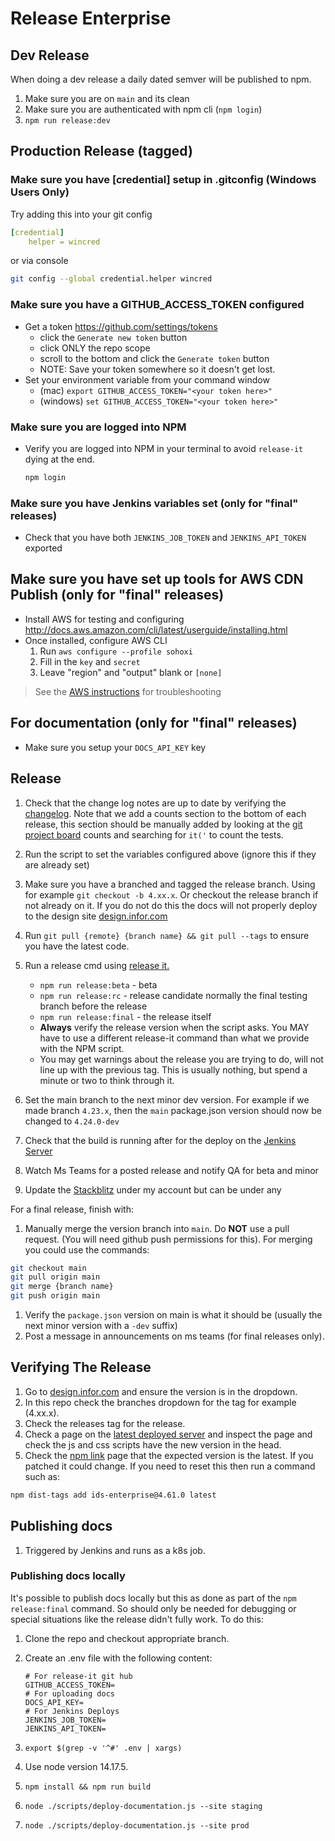 # Release Enterprise

## Dev Release

When doing a dev release a daily dated semver will be published to npm.

1. Make sure you are on `main` and its clean
1. Make sure you are authenticated with npm cli (`npm login`)
1. `npm run release:dev`

## Production Release (tagged)

### Make sure you have [credential] setup in .gitconfig  (Windows Users Only)

Try adding this into your git config

```yaml
[credential]
    helper = wincred
```

or via console

```sh
git config --global credential.helper wincred
```

### Make sure you have a GITHUB_ACCESS_TOKEN configured

- Get a token <https://github.com/settings/tokens>
    - click the `Generate new token` button
    - click ONLY the repo scope
    - scroll to the bottom and click the `Generate token` button
    - NOTE: Save your token somewhere so it doesn't get lost.
- Set your environment variable from your command window
    - (mac) `export GITHUB_ACCESS_TOKEN="<your token here>"`
    - (windows) `set GITHUB_ACCESS_TOKEN="<your token here>"`

### Make sure you are logged into NPM

- Verify you are logged into NPM in your terminal to avoid `release-it` dying at the end.

    ```sh
    npm login
    ```

### Make sure you have Jenkins variables set (only for "final" releases)

- Check that you have both `JENKINS_JOB_TOKEN` and `JENKINS_API_TOKEN` exported

## Make sure you have set up tools for AWS CDN Publish (only for "final" releases)

- Install AWS for testing and configuring <http://docs.aws.amazon.com/cli/latest/userguide/installing.html>
- Once installed, configure AWS CLI
    1. Run `aws configure --profile sohoxi`
    2. Fill in the `key` and `secret`
    3. Leave "region" and "output" blank or `[none]`

> See the [AWS instructions](https://docs.aws.amazon.com/cli/latest/userguide/cli-chap-configure.html) for troubleshooting

## For documentation (only for "final" releases)

- Make sure you setup your `DOCS_API_KEY` key

## Release

1. Check that the change log notes are up to date by verifying the [changelog](/changelog). Note that we add a counts section to the bottom of each release, this section should be manually added by looking at the [git project board](https://github.com/orgs/infor-design/projects) counts and searching for `it('` to count the tests.
1. Run the script to set the variables configured above (ignore this if they are already set)
1. Make sure you have a branched and tagged the release branch. Using for example `git checkout -b 4.xx.x`. Or checkout the release branch if not already on it. If you do not do this the docs will not properly deploy to the design site [design.infor.com](/http://design.infor.com)
1. Run `git pull {remote} {branch name} && git pull --tags` to ensure you have the latest code.
1. Run a release cmd using [release it.](https://www.npmjs.com/package/release-it)

    - `npm run release:beta` - beta
    - `npm run release:rc` - release candidate normally the final testing branch before the release
    - `npm run release:final` - the release itself
    - **Always** verify the release version when the script asks. You MAY have to use a different release-it command than what we provide with the NPM script.
    - You may get warnings about the release you are trying to do, will not line up with the previous tag. This is usually nothing, but spend a minute or two to think through it.

1. Set the main branch to the next minor dev version. For example if we made branch `4.23.x`, then the `main` package.json version should now be changed to `4.24.0-dev`
1. Check that the build is running after for the deploy on the [Jenkins Server](http://jenkins.design.infor.com:8080/job/soho-kubernetes-deploy/)
1. Watch Ms Teams for a posted release and notify QA for beta and minor
1. Update the [Stackblitz](https://stackblitz.com/edit/ids-enterprise-4610) under my account but can be under any

For a final release, finish with:

1. Manually merge the version branch into `main`. Do **NOT** use a pull request. (You will need github push permissions for this). For merging you could use the commands:

```sh
git checkout main
git pull origin main
git merge {branch name}
git push origin main
```

1. Verify the `package.json` version on main is what it should be (usually the next minor version with a `-dev` suffix)
1. Post a message in announcements on ms teams (for final releases only).

## Verifying The Release

1. Go to [design.infor.com](https://design.infor.com/code/ids-enterprise/latest) and ensure the version is in the dropdown.
1. In this repo check the branches dropdown for the tag for example (4.xx.x).
1. Check the releases tag for the release.
1. Check a page on the [latest deployed server](https://latest-enterprise.demo.design.infor.com/components/about/example-index.html) and inspect the page and check the js and css scripts have the new version in the head.
1. Check the [npm link](https://www.npmjs.com/package/ids-enterprise) page that the expected version is the latest. If you patched it could change. If you need to reset this then run a command such as:

```sh
npm dist-tags add ids-enterprise@4.61.0 latest
```

## Publishing docs

1. Triggered by Jenkins and runs as a k8s job.

### Publishing docs locally

It's possible to publish docs locally but this as done as part of the `npm release:final` command. So should only be needed for debugging or special situations like the release didn't fully work. To do this:

1. Clone the repo and checkout appropriate branch.
2. Create an .env file with the following content:

    ```shell
    # For release-it git hub
    GITHUB_ACCESS_TOKEN=
    # For uploading docs
    DOCS_API_KEY=
    # For Jenkins Deploys
    JENKINS_JOB_TOKEN=
    JENKINS_API_TOKEN=
    ```

3. `export $(grep -v '^#' .env | xargs)`
4. Use node version 14.17.5.
5. `npm install && npm run build`
6. `node ./scripts/deploy-documentation.js --site staging`
7. `node ./scripts/deploy-documentation.js --site prod`
